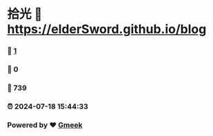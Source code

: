 # 拾光 :link: https://elderSword.github.io/blog 
### :page_facing_up: [1](https://elderSword.github.io/blog/tag.html) 
### :speech_balloon: 0 
### :hibiscus: 739 
### :alarm_clock: 2024-07-18 15:44:33 
### Powered by :heart: [Gmeek](https://github.com/Meekdai/Gmeek)
